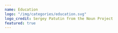 ```yaml
---
name: Education
logo: "/img/categories/education.svg"
logo_credit: Sergey Patutin from the Noun Project
featured: true
---
```

